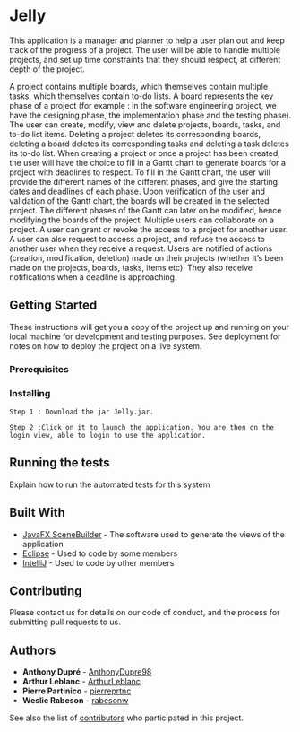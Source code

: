 # Jelly

This application is a manager and planner to help a user plan out and keep track of the progress of a project. The user will be able to handle multiple projects, and set up time constraints that they should respect, at different depth of the project.

A project contains multiple boards, which themselves contain multiple tasks, which themselves contain to-do lists. A board represents the key phase of a project (for example : in the software engineering project, we have the designing phase, the implementation phase and the testing phase). 
The user can create, modify, view and delete projects, boards, tasks, and to-do list items. Deleting a project deletes its corresponding boards, deleting a board deletes its corresponding tasks and deleting a task deletes its to-do list. 
When creating a project or once a project has been created, the user will have the choice to fill in a Gantt chart to generate boards for a project with deadlines to respect. To fill in the Gantt chart, the user will provide the different names of the different phases, and give the starting dates and deadlines of each phase. Upon verification of the user and validation of the Gantt chart, the boards will be created in the selected project. The different phases of the Gantt can later on be modified, hence modifying the boards of the project.
Multiple users can collaborate on a project. A user can grant or revoke the access to a project for another user. A user can also request to access a project, and refuse the access to another user when they receive a request. 
Users are notified of actions (creation, modification, deletion) made on their projects (whether it’s been made on the projects, boards, tasks, items etc). They also receive notifications when a deadline is approaching. 


## Getting Started

These instructions will get you a copy of the project up and running on your local machine for development and testing purposes. See deployment for notes on how to deploy the project on a live system.

### Prerequisites



### Installing

```
Step 1 : Download the jar Jelly.jar.
```

```
Step 2 :Click on it to launch the application. You are then on the login view, able to login to use the application.
```

## Running the tests

Explain how to run the automated tests for this system

## Built With

* [JavaFX SceneBuilder](https://gluonhq.com/products/scene-builder/) - The software used to generate the views of the application
* [Eclipse](https://www.eclipse.org/) - Used to code by some members
* [IntelliJ](https://www.jetbrains.com/fr-fr/idea/) - Used to code by other members

## Contributing

Please contact us for details on our code of conduct, and the process for submitting pull requests to us.

## Authors

* **Anthony Dupré** - [AnthonyDupre98](https://github.com/AnthonyDupre98)
* **Arthur Leblanc** - [ArthurLeblanc](https://github.com/ArthurLeblanc)
* **Pierre Partinico** - [pierreprtnc](https://github.com/PierrePrtnc)
* **Weslie Rabeson** - [rabesonw](https://github.com/rabesonw)



See also the list of [contributors](https://github.com/PierrePrtnc/Jelly/contributors) who participated in this project.



